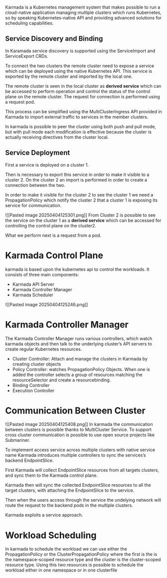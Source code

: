 Karmada is a Kubernetes management system that makes possible to run a cloud-native application managing multiple clusters which runs Kubernetes, so by speaking Kubernetes-native API and providing advanced solutions for scheduling capabilities. 

## Service Discovery and Binding
In Karamada service discovery is supported using the ServiceImport and ServiceExport CRDs.

To connect the two clusters the remote cluster need to expose a service which can be deployed using the native Kubernetes API. This service is exported by the remote cluster and imported by the local one.

The remote cluster is seen in the local cluster as **derived service** which can be accessed to perform operation and control the status of the control plane on the remote cluster. The request for connection is performed using a request pod.

This process can be simplified using the MultiClusterIngress API provided in Karmada to import external traffic to services in the member clusters.

In karmada is possible to peer the cluster using both push and pull mode, but with pull mode each modification is effective because the cluster is actually receiving directives from the cluster local.

## Service Deployment


First a service is deployed on a cluster 1.

Then is necessary to export this service in order to make it visible to a cluster 2. On the cluster 2 an import is performed in order to create a connection between the two.

In order to make it visible for the cluster 2 to see the cluster 1 we need a PropagationPolicy which notify the cluster 2 that a cluster 1 is exposing its service for communication.

![[Pasted image 20250404125301.png]]
From Cluster 2 is possible to see the service on the cluster 1 as a **derived service** which can be accessed for controlling the control plane on the cluster2.

What we perform next is a request from a pod.

# Karmada Control Plane

karmada is based upon the kubernetes api to control the workloads. It consists of three main components:

- Karmada API Server
- Karmada Controller Manager
- Karmada Scheduler

![[Pasted image 20250404125246.png]]

# Karmada Controller Manager

The Karmada Controller Manager runs various controllers, which watch karmada objects and then talk to the underlying cluster’s API servers to create regular Kubernetes resources.

- Cluster Controller: Attach and manage the clusters in Karmada by creating cluster objects
- Policy Controller: watches PropagationPolicy Objects. When one is added the controller selects a group of resources matching the resourceSelector and create a resourcebinding.
- Binding Controller
- Execution Controller


# Communication Between Cluster
![[Pasted image 20250404125408.png]]
In karmada the communication between clusters is possible thanks to MultiCluster Service. To support cross cluster communication is possible to use open source projects like Submariner.

To implement access service across multiple clusters with native service name Karmada introduces multiple controllers to sync the services’s backend EndpointSlice.

First Karmada will collect EndpointSlice resources from all targets clusters, and sync them to the Karmada control plane.

Karmada then will sync the collected EndpointSlice resources to all the target clusters, with attaching the EndpointSlice to the service.

Then when the users access through the service the undelying network will route the request to the backend pods in the multiple clusters.

Karmada exploits a service approach.

# Workload Scheduling
In karmada to schedule the workload we can use either the PropagationPolicy or the ClusterPropagationPolicy where the first is the is the namespace-scoped resource type and the cluster is the cluster-scoped resource type. Using this two resources is possible to schedule the workload either in one namespace or in one clusterfile
